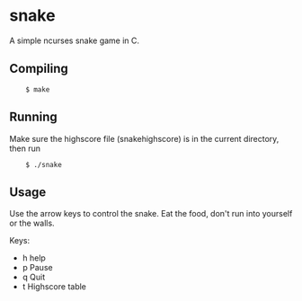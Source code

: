snake
=====

A simple ncurses snake game in C.

Compiling
---------

        $ make

Running
-------
Make sure the highscore file (snakehighscore) is in the current directory, 
then run

        $ ./snake
        
Usage
-----
Use the arrow keys to control the snake. Eat the food, don't run into yourself or the walls.

Keys:
 - h help
 - p Pause
 - q Quit
 - t Highscore table
